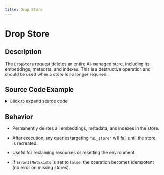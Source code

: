 ```yaml
---
title: Drop Store
---
```


# Drop Store

## Description

The `DropStore` request deletes an entire AI-managed store, including its embeddings, metadata, and indexes. This is a destructive operation and should be used when a store is no longer required.

## Source Code Example

<details>
  <summary>Click to expand source code</summary>

```go
package main


import (
  "context"
  "fmt"
  "log"
  "time"


  "google.golang.org/grpc"
  "google.golang.org/grpc/credentials/insecure"


  aiquery "github.com/deven96/ahnlich/sdk/ahnlich-client-go/grpc/ai/query"
  aisvc "github.com/deven96/ahnlich/sdk/ahnlich-client-go/grpc/services/ai_service"
)


const AIAddr = "127.0.0.1:1370"


// ExampleAIClient wraps the connection + AIService client
type ExampleAIClient struct {
  conn   *grpc.ClientConn
  client aisvc.AIServiceClient
  ctx    context.Context
}


// NewAIClient creates and connects the AI client
func NewAIClient(ctx context.Context) (*ExampleAIClient, error) {
  conn, err := grpc.DialContext(ctx, AIAddr,
      grpc.WithTransportCredentials(insecure.NewCredentials()),
      grpc.WithBlock(),
  )
  if err != nil {
      return nil, fmt.Errorf("failed to dial AI server %q: %w", AIAddr, err)
  }
  client := aisvc.NewAIServiceClient(conn)
  return &ExampleAIClient{conn: conn, client: client, ctx: ctx}, nil
}


func (c *ExampleAIClient) Close() error {
  return c.conn.Close()
}


// ---- DropStore  ----
func (c *ExampleAIClient) exampleDropStoreAI() error {
  _, err := c.client.DropStore(c.ctx, &aiquery.DropStore{
      Store:            "ai_store01",
      ErrorIfNotExists: true,
  })
  if err != nil {
      return err
  }
  fmt.Println(" Successfully dropped store: ai_store")
  return nil
}


func main() {
  ctx, cancel := context.WithTimeout(context.Background(), 15*time.Second)
  defer cancel()


  client, err := NewAIClient(ctx)
  if err != nil {
      log.Fatalf(" Failed to create AI client: %v", err)
  }
  defer client.Close()


  if err := client.exampleDropStoreAI(); err != nil {
      log.Fatalf(" DropStore failed: %v", err)
  }
}

```

</details>

## Behavior

- Permanently deletes all embeddings, metadata, and indexes in the store.

- After execution, any queries targeting `"ai_store"` will fail until the store is recreated.

- Useful for reclaiming resources or resetting the environment.

- If `ErrorIfNotExists` is set to `false`, the operation becomes idempotent (no error on missing stores).
